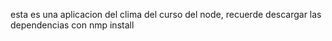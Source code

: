 esta es una aplicacion del clima del curso del node, recuerde descargar las dependencias con nmp install
